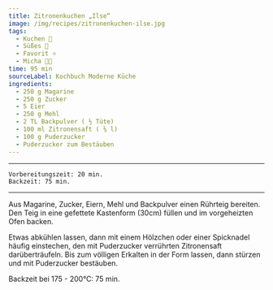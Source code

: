 ```yaml
---
title: Zitronenkuchen „Ilse“
image: /img/recipes/zitronenkuchen-ilse.jpg
tags:
  - Kuchen 🍰
  - Süßes 🍬
  - Favorit ⭐
  - Micha 👨‍🍳
time: 95 min
sourceLabel: Kochbuch Moderne Küche
ingredients:
  - 250 g Magarine
  - 250 g Zucker
  - 5 Eier
  - 250 g Mehl
  - 2 TL Backpulver ( ½ Tüte)
  - 100 ml Zitronensaft ( ⅛ l)
  - 100 g Puderzucker
  - Puderzucker zum Bestäuben
---
```

***
    Vorbereitungszeit: 20 min.
    Backzeit: 75 min.
***

Aus Magarine, Zucker, Eiern, Mehl und Backpulver einen Rührteig bereiten. 
Den Teig in eine gefettete Kastenform (30cm) füllen und im vorgeheizten Ofen backen. 

Etwas abkühlen lassen, dann mit einem Hölzchen oder einer Spicknadel häufig einstechen,
den mit Puderzucker verrührten Zitronensaft darüberträufeln.
Bis zum völligen Erkalten in der Form lassen, dann stürzen und mit Puderzucker bestäuben.

Backzeit bei 175 - 200°C: 75 min.
